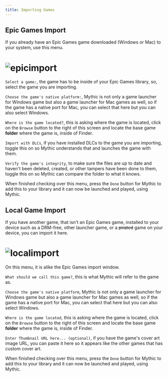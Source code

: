 ```yaml
---
title: Importing Games
---
```

## Epic Games Import
If you already have an Epic Games game downloaded (Windows or Mac) to your system, use this menu.
# <img alt="epicimport" src="ttps://i.imgur.com/ipaPoiE.png">
`Select a game:`, the game has to be inside of your Epic Games library, so, select the game you are importing.

`Choose the game's native platform:`, Mythic is not only a game launcher for Windows game but also a game launcher for Mac games as well, so if the game has a native port for Mac, you can select that here but you can also select Windows.

`Where is the game located?`, this is asking where the game is located, click on the `Browse` button to the right of this screen and locate the base game **folder** where the game is, inside of Finder.

`Import with DLCs`, if you have installed DLCs to the game you are importing, toggle this on so Mythic understands that and launches the game with them.

`Verify the game's integrity`, to make sure the files are up to date and haven't been deleted, created, or other tampers have been done to them, toggle this on so Mythic can compare the folder to what it knows.

When finished checking over this menu, press the `Done` button for Mythic to add this to your library and it can now be launched and played, using Mythic.

## Local Game Import
If you have another game, that isn't an Epic Games game, installed to your device such as a DRM-free, other launcher game, or a ~~pirated~~ game on your device, you can import it here.
# <img alt="localimport" src="https://i.imgur.com/gPs95ZL.png">
On this menu, it is alike the Epic Games import window.

`What should we call this game?`, this is what Mythic will refer to the game as.

`Choose the game's native platform`, Mythic is not only a game launcher for Windows game but also a game launcher for Mac games as well, so if the game has a native port for Mac, you can select that here but you can also select Windows.

`Where is the game located`, this is asking where the game is located, click on the `Browse` button to the right of this screen and locate the base game **folder** where the game is, inside of Finder.

`Enter Thumbnail URL here... (optional)`, if you have the game's cover art image URL, you can paste it here so it appears like the other games that has custom cover art.

When finished checking over this menu, press the `Done` button for Mythic to add this to your library and it can now be launched and played, using Mythic.